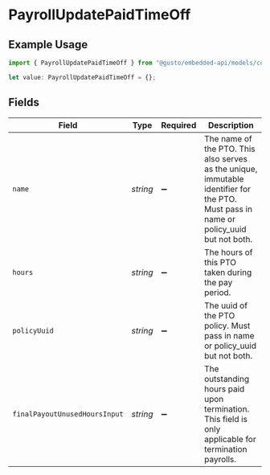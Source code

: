 # PayrollUpdatePaidTimeOff

## Example Usage

```typescript
import { PayrollUpdatePaidTimeOff } from "@gusto/embedded-api/models/components/payrollupdate.js";

let value: PayrollUpdatePaidTimeOff = {};
```

## Fields

| Field                                                                                                                                 | Type                                                                                                                                  | Required                                                                                                                              | Description                                                                                                                           |
| ------------------------------------------------------------------------------------------------------------------------------------- | ------------------------------------------------------------------------------------------------------------------------------------- | ------------------------------------------------------------------------------------------------------------------------------------- | ------------------------------------------------------------------------------------------------------------------------------------- |
| `name`                                                                                                                                | *string*                                                                                                                              | :heavy_minus_sign:                                                                                                                    | The name of the PTO. This also serves as the unique, immutable identifier for the PTO. Must pass in name or policy_uuid but not both. |
| `hours`                                                                                                                               | *string*                                                                                                                              | :heavy_minus_sign:                                                                                                                    | The hours of this PTO taken during the pay period.                                                                                    |
| `policyUuid`                                                                                                                          | *string*                                                                                                                              | :heavy_minus_sign:                                                                                                                    | The uuid of the PTO policy. Must pass in name or policy_uuid but not both.                                                            |
| `finalPayoutUnusedHoursInput`                                                                                                         | *string*                                                                                                                              | :heavy_minus_sign:                                                                                                                    | The outstanding hours paid upon termination. This field is only applicable for termination payrolls.                                  |